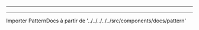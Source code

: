 - - -
- - -

Importer PatternDocs à partir de '../../../../../src/components/docs/pattern'

<PatternDocs pattern='breanna' />
